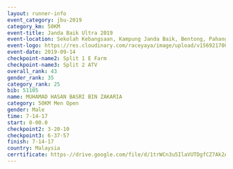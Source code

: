 ```yaml
---
layout: runner-info 
event_category: jbu-2019 
category_km: 50KM 
event-title: Janda Baik Ultra 2019  
event-location: Sekolah Kebangsaan, Kampung Janda Baik, Bentong, Pahang, Malaysia 
event-logo: https://res.cloudinary.com/raceyaya/image/upload/v1569217009/logo/janda-baik_vch1pc.jpg 
event-date: 2019-09-14 
checkpoint-name2: Split 1 E Farm 
checkpoint-name3: Split 2 ATV 
overall_rank: 43
gender_rank: 35
category_rank: 25
bib: 51105
name: MUHAMAD HASAN BASRI BIN ZAKARIA
category: 50KM Men Open
gender: Male
time: 7-14-17
start: 0-00.0
checkpoint2: 3-20-10
checkpoint3: 6-37-57
finish: 7-14-17
country: Malaysia
cerrtificate: https-//drive.google.com/file/d/1trWCn3u5IlaVUTDgfCZ7Ak2ANvGK5yOA/view?usp=sharing
---
```

